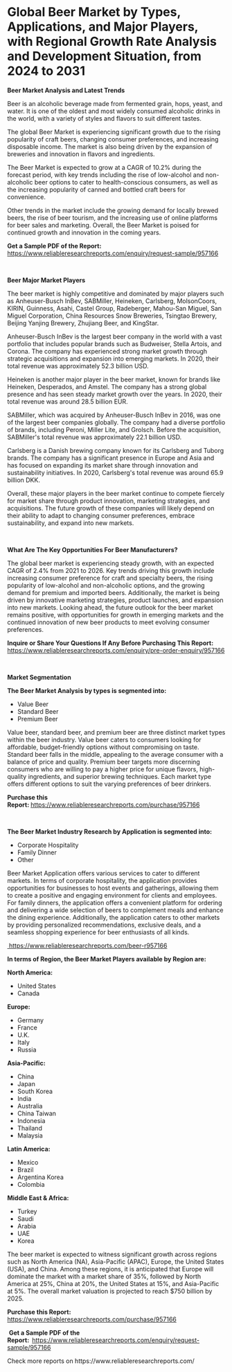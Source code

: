 <p><h1>Global Beer Market by Types, Applications, and Major Players, with Regional Growth Rate Analysis and Development Situation, from 2024 to 2031</h1></p><p><strong>Beer Market Analysis and Latest Trends</strong></p>
<p><p>Beer is an alcoholic beverage made from fermented grain, hops, yeast, and water. It is one of the oldest and most widely consumed alcoholic drinks in the world, with a variety of styles and flavors to suit different tastes.</p><p>The global Beer Market is experiencing significant growth due to the rising popularity of craft beers, changing consumer preferences, and increasing disposable income. The market is also being driven by the expansion of breweries and innovation in flavors and ingredients.</p><p>The Beer Market is expected to grow at a CAGR of 10.2% during the forecast period, with key trends including the rise of low-alcohol and non-alcoholic beer options to cater to health-conscious consumers, as well as the increasing popularity of canned and bottled craft beers for convenience.</p><p>Other trends in the market include the growing demand for locally brewed beers, the rise of beer tourism, and the increasing use of online platforms for beer sales and marketing. Overall, the Beer Market is poised for continued growth and innovation in the coming years.</p></p>
<p><strong>Get a Sample PDF of the Report:&nbsp;</strong> <a href="https://www.reliableresearchreports.com/enquiry/request-sample/957166">https://www.reliableresearchreports.com/enquiry/request-sample/957166</a></p>
<p>&nbsp;</p>
<p><strong>Beer Major Market Players</strong></p>
<p><p>The beer market is highly competitive and dominated by major players such as Anheuser-Busch InBev, SABMiller, Heineken, Carlsberg, MolsonCoors, KIRIN, Guinness, Asahi, Castel Group, Radeberger, Mahou-San Miguel, San Miguel Corporation, China Resources Snow Breweries, Tsingtao Brewery, Beijing Yanjing Brewery, Zhujiang Beer, and KingStar.</p><p>Anheuser-Busch InBev is the largest beer company in the world with a vast portfolio that includes popular brands such as Budweiser, Stella Artois, and Corona. The company has experienced strong market growth through strategic acquisitions and expansion into emerging markets. In 2020, their total revenue was approximately 52.3 billion USD.</p><p>Heineken is another major player in the beer market, known for brands like Heineken, Desperados, and Amstel. The company has a strong global presence and has seen steady market growth over the years. In 2020, their total revenue was around 28.5 billion EUR.</p><p>SABMiller, which was acquired by Anheuser-Busch InBev in 2016, was one of the largest beer companies globally. The company had a diverse portfolio of brands, including Peroni, Miller Lite, and Grolsch. Before the acquisition, SABMiller's total revenue was approximately 22.1 billion USD.</p><p>Carlsberg is a Danish brewing company known for its Carlsberg and Tuborg brands. The company has a significant presence in Europe and Asia and has focused on expanding its market share through innovation and sustainability initiatives. In 2020, Carlsberg's total revenue was around 65.9 billion DKK.</p><p>Overall, these major players in the beer market continue to compete fiercely for market share through product innovation, marketing strategies, and acquisitions. The future growth of these companies will likely depend on their ability to adapt to changing consumer preferences, embrace sustainability, and expand into new markets.</p></p>
<p>&nbsp;</p>
<p><strong>What Are The Key Opportunities For Beer Manufacturers?</strong></p>
<p><p>The global beer market is experiencing steady growth, with an expected CAGR of 2.4% from 2021 to 2026. Key trends driving this growth include increasing consumer preference for craft and specialty beers, the rising popularity of low-alcohol and non-alcoholic options, and the growing demand for premium and imported beers. Additionally, the market is being driven by innovative marketing strategies, product launches, and expansion into new markets. Looking ahead, the future outlook for the beer market remains positive, with opportunities for growth in emerging markets and the continued innovation of new beer products to meet evolving consumer preferences.</p></p>
<p><strong>Inquire or Share Your Questions If Any Before Purchasing This Report:</strong> <a href="https://www.reliableresearchreports.com/enquiry/pre-order-enquiry/957166">https://www.reliableresearchreports.com/enquiry/pre-order-enquiry/957166</a></p>
<p>&nbsp;</p>
<p><strong>Market Segmentation</strong></p>
<p><strong>The Beer Market Analysis by types is segmented into:</strong></p>
<p><ul><li>Value Beer</li><li>Standard Beer</li><li>Premium Beer</li></ul></p>
<p><p>Value beer, standard beer, and premium beer are three distinct market types within the beer industry. Value beer caters to consumers looking for affordable, budget-friendly options without compromising on taste. Standard beer falls in the middle, appealing to the average consumer with a balance of price and quality. Premium beer targets more discerning consumers who are willing to pay a higher price for unique flavors, high-quality ingredients, and superior brewing techniques. Each market type offers different options to suit the varying preferences of beer drinkers.</p></p>
<p><strong>Purchase this Report:&nbsp;</strong><a href="https://www.reliableresearchreports.com/purchase/957166">https://www.reliableresearchreports.com/purchase/957166</a></p>
<p>&nbsp;</p>
<p><strong>The Beer Market Industry Research by Application is segmented into:</strong></p>
<p><ul><li>Corporate Hospitality</li><li>Family Dinner</li><li>Other</li></ul></p>
<p><p>Beer Market Application offers various services to cater to different markets. In terms of corporate hospitality, the application provides opportunities for businesses to host events and gatherings, allowing them to create a positive and engaging environment for clients and employees. For family dinners, the application offers a convenient platform for ordering and delivering a wide selection of beers to complement meals and enhance the dining experience. Additionally, the application caters to other markets by providing personalized recommendations, exclusive deals, and a seamless shopping experience for beer enthusiasts of all kinds.</p></p>
<p><a href="https://www.reliableresearchreports.com/beer-r957166">&nbsp;https://www.reliableresearchreports.com/beer-r957166</a></p>
<p><strong>In terms of Region, the Beer Market Players available by Region are:</strong></p>
<p>
    <p> <strong> North America: </strong>
        <ul>
            <li>United States</li>
            <li>Canada</li>
        </ul>
        </p> 
    <p> <strong> Europe: </strong>
        <ul>
            <li>Germany</li>
            <li>France</li>
            <li>U.K.</li>
            <li>Italy</li>
            <li>Russia</li>
        </ul>
        </p> 
    <p> <strong> Asia-Pacific: </strong>
        <ul>
            <li>China</li>
            <li>Japan</li>
            <li>South Korea</li>
            <li>India</li>
            <li>Australia</li>
            <li>China Taiwan</li>
            <li>Indonesia</li>
            <li>Thailand</li>
            <li>Malaysia</li>
        </ul>
        </p> 
    <p> <strong> Latin America: </strong>
        <ul>
            <li>Mexico</li>
            <li>Brazil</li>
            <li>Argentina Korea</li>
            <li>Colombia</li>
        </ul>
        </p> 
    <p> <strong> Middle East & Africa: </strong>
        <ul>
            <li>Turkey</li>
            <li>Saudi</li>
            <li>Arabia</li>
            <li>UAE</li>
            <li>Korea</li>
        </ul>
    </p>
    </p>
<p><p>The beer market is expected to witness significant growth across regions such as North America (NA), Asia-Pacific (APAC), Europe, the United States (USA), and China. Among these regions, it is anticipated that Europe will dominate the market with a market share of 35%, followed by North America at 25%, China at 20%, the United States at 15%, and Asia-Pacific at 5%. The overall market valuation is projected to reach $750 billion by 2025.</p></p>
<p><strong>Purchase this Report: </strong><a href="https://www.reliableresearchreports.com/purchase/957166">https://www.reliableresearchreports.com/purchase/957166</a></p>
<p>&nbsp;<strong>Get a Sample PDF of the Report:&nbsp;&nbsp;</strong><a href="https://www.reliableresearchreports.com/enquiry/request-sample/957166">https://www.reliableresearchreports.com/enquiry/request-sample/957166</a></p>
<p><strong></strong></p>
<p>Check more reports on https://www.reliableresearchreports.com/</p>